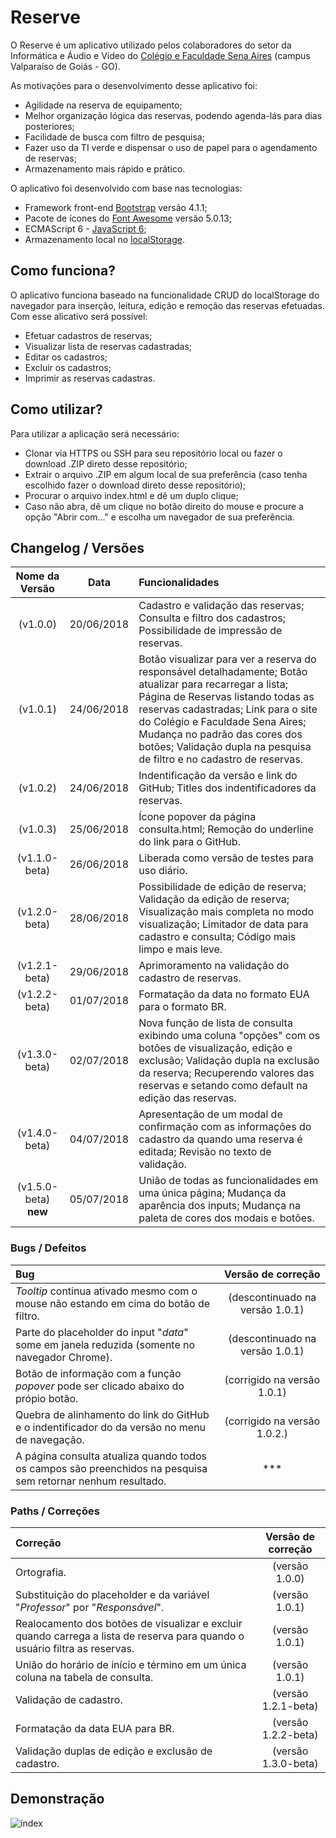 # Reserve
O Reserve é um aplicativo utilizado pelos colaboradores do setor da Informática e Áudio e Vídeo do [Colégio e Faculdade Sena Aires](http://www.senaaires.com.br/) (campus Valparaíso de Goiás - GO).

As motivações para o desenvolvimento desse aplicativo foi:
* Agilidade na reserva de equipamento;
* Melhor organização lógica das reservas, podendo agenda-lás para dias posteriores;
* Facilidade de busca com filtro de pesquisa;
* Fazer uso da TI verde e dispensar o uso de papel para o agendamento de reservas;
* Armazenamento mais rápido e prático.

O aplicativo foi desenvolvido com base nas tecnologias:
* Framework front-end [Bootstrap](https://getbootstrap.com/) versão 4.1.1;
* Pacote de ícones do [Font Awesome](https://fontawesome.com/) versão 5.0.13;
* ECMAScript 6 - [JavaScript 6](https://www.w3schools.com/js/js_es6.asp);
* Armazenamento local no [localStorage](https://developer.mozilla.org/pt-BR/docs/Web/API/Storage/LocalStorage).

## Como funciona?
O aplicativo funciona baseado na funcionalidade CRUD do localStorage do navegador para inserção, leitura, edição e remoção das reservas efetuadas. Com esse alicativo será possível:
* Efetuar cadastros de reservas;
* Visualizar lista de reservas cadastradas;
* Editar os cadastros;
* Excluir os cadastros;
* Imprimir as reservas cadastras.

## Como utilizar?
Para utilizar a aplicação será necessário:
* Clonar via HTTPS ou SSH para seu repositório local ou fazer o download .ZIP direto desse repositório; 
* Extrair o arquivo .ZIP em algum local de sua preferência (caso tenha escolhido fazer o download direto desse repositório);
* Procurar o arquivo index.html e dê um duplo clique;
* Caso não abra, dê um clique no botão direito do mouse e procure a opção "Abrir com..." e escolha um navegador de sua preferência.

## Changelog / Versões

| Nome da Versão | Data | Funcionalidades |
| :------------: | :--: | :-------------- |
| (v1.0.0) | 20/06/2018 | Cadastro e validação das reservas; Consulta e filtro dos cadastros; Possibilidade de impressão de reservas. |
| (v1.0.1) | 24/06/2018 | Botão visualizar para ver a reserva do responsável detalhadamente; Botão atualizar para recarregar a lista; Página de Reservas listando todas as reservas cadastradas; Link  para o site do Colégio e Faculdade Sena Aires; Mudança no padrão das cores dos botões; Validação dupla na pesquisa de filtro e no cadastro de reservas.|
| (v1.0.2) | 24/06/2018 | Indentificação da versão e link do GitHub; Titles dos indentificadores da reservas. |
| (v1.0.3) | 25/06/2018 | Ícone popover da página consulta.html; Remoção do underline do link para o GitHub. |
| (v1.1.0-beta) | 26/06/2018 | Liberada como versão de testes para uso diário. |
| (v1.2.0-beta) | 28/06/2018 | Possibilidade de edição de reserva; Validação da edição de reserva; Visualização mais completa no modo visualização; Limitador de data para cadastro e consulta; Código mais limpo e mais leve. |
| (v1.2.1-beta) | 29/06/2018 | Aprimoramento na validação do cadastro de reservas. |
| (v1.2.2-beta) | 01/07/2018 | Formatação da data no formato EUA para o formato BR. |
| (v1.3.0-beta) | 02/07/2018 | Nova função de lista de consulta exibindo uma coluna "opções" com os botôes de visualização, edição e exclusão; Validação dupla na exclusão da reserva; Recuperendo valores das reservas e setando como default na edição das reservas. |
| (v1.4.0-beta) | 04/07/2018 | Apresentação de um modal de confirmação com as informações do cadastro da quando uma reserva é editada; Revisão no texto de validação. |
| (v1.5.0-beta) **new** | 05/07/2018 | União de todas as funcionalidades em uma única página; Mudança da aparência dos inputs; Mudança na paleta de cores dos modais e botões. |

### Bugs / Defeitos

| Bug | Versão de correção |
| :---| :-----------------:|
| *Tooltip* continua ativado mesmo com o mouse não estando em cima do botão de filtro. | (descontinuado na versão 1.0.1) |
| Parte do placeholder do input "*data*" some em janela reduzida (somente no navegador Chrome). | (descontinuado na versão 1.0.1) |
| Botão de informação com a função *popover* pode ser clicado abaixo do própio botão. | (corrigido na versão 1.0.1) |
| Quebra de alinhamento do link do GitHub e o indentificador do da versão no menu de navegação. | (corrigido na versão 1.0.2.) |
| A página consulta atualiza quando todos os campos são preenchidos na pesquisa sem retornar nenhum resultado. | *** |

### Paths / Correções

| Correção | Versão de correção |
| :------- | :----------------: |
| Ortografia. | (versão 1.0.0) |
| Substituição do placeholder e da variável "*Professor*" por "*Responsável*". | (versão 1.0.1) |
| Realocamento dos botões de visualizar e excluir quando carrega a lista de reserva para quando o usuário filtra as reservas. | (versão 1.0.1) |
| União do horário de início e término em um única coluna na tabela de consulta. | (versão 1.0.1) |
| Validação de cadastro. | (versão 1.2.1-beta) |
| Formatação da data EUA para BR. | (versão 1.2.2-beta) |
| Validação duplas de edição e exclusão de cadastro. | (versão 1.3.0-beta) |

## Demonstração
![index](https://user-images.githubusercontent.com/39635734/42135637-f8733902-7d23-11e8-9674-f1ab874d465b.jpg)